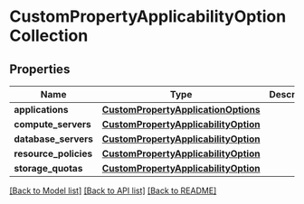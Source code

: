 # CustomPropertyApplicabilityOptionCollection

## Properties
Name | Type | Description | Notes
------------ | ------------- | ------------- | -------------
**applications** | [**CustomPropertyApplicationOptions**](CustomPropertyApplicationOptions.md) |  | [optional] 
**compute_servers** | [**CustomPropertyApplicabilityOption**](CustomPropertyApplicabilityOption.md) |  | [optional] 
**database_servers** | [**CustomPropertyApplicabilityOption**](CustomPropertyApplicabilityOption.md) |  | [optional] 
**resource_policies** | [**CustomPropertyApplicabilityOption**](CustomPropertyApplicabilityOption.md) |  | [optional] 
**storage_quotas** | [**CustomPropertyApplicabilityOption**](CustomPropertyApplicabilityOption.md) |  | [optional] 

[[Back to Model list]](../README.md#documentation-for-models) [[Back to API list]](../README.md#documentation-for-api-endpoints) [[Back to README]](../README.md)


